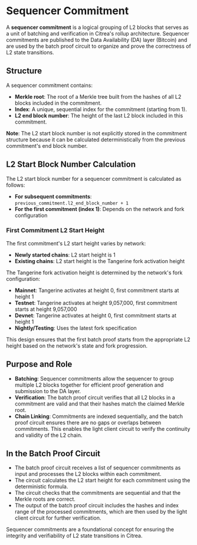 # Sequencer Commitment

A **sequencer commitment** is a logical grouping of L2 blocks that serves as a unit of batching and verification in Citrea's rollup architecture. Sequencer commitments are published to the Data Availability (DA) layer (Bitcoin) and are used by the batch proof circuit to organize and prove the correctness of L2 state transitions.

## Structure
A sequencer commitment contains:
- **Merkle root**: The root of a Merkle tree built from the hashes of all L2 blocks included in the commitment.
- **Index**: A unique, sequential index for the commitment (starting from 1).
- **L2 end block number**: The height of the last L2 block included in this commitment.

**Note**: The L2 start block number is not explicitly stored in the commitment structure because it can be calculated deterministically from the previous commitment's end block number.

## L2 Start Block Number Calculation

The L2 start block number for a sequencer commitment is calculated as follows:

- **For subsequent commitments**: `previous_commitment.l2_end_block_number + 1`
- **For the first commitment (index 1)**: Depends on the network and fork configuration

### First Commitment L2 Start Height

The first commitment's L2 start height varies by network:

- **Newly started chains**: L2 start height is 1
- **Existing chains**: L2 start height is the Tangerine fork activation height

The Tangerine fork activation height is determined by the network's fork configuration:
- **Mainnet**: Tangerine activates at height 0, first commitment starts at height 1
- **Testnet**: Tangerine activates at height 9,057,000, first commitment starts at height 9,057,000
- **Devnet**: Tangerine activates at height 0, first commitment starts at height 1
- **Nightly/Testing**: Uses the latest fork specification

This design ensures that the first batch proof starts from the appropriate L2 height based on the network's state and fork progression.

## Purpose and Role
- **Batching**: Sequencer commitments allow the sequencer to group multiple L2 blocks together for efficient proof generation and submission to the DA layer.
- **Verification**: The batch proof circuit verifies that all L2 blocks in a commitment are valid and that their hashes match the claimed Merkle root.
- **Chain Linking**: Commitments are indexed sequentially, and the batch proof circuit ensures there are no gaps or overlaps between commitments. This enables the light client circuit to verify the continuity and validity of the L2 chain.

## In the Batch Proof Circuit
- The batch proof circuit receives a list of sequencer commitments as input and processes the L2 blocks within each commitment.
- The circuit calculates the L2 start height for each commitment using the deterministic formula.
- The circuit checks that the commitments are sequential and that the Merkle roots are correct.
- The output of the batch proof circuit includes the hashes and index range of the processed commitments, which are then used by the light client circuit for further verification.

Sequencer commitments are a foundational concept for ensuring the integrity and verifiability of L2 state transitions in Citrea. 